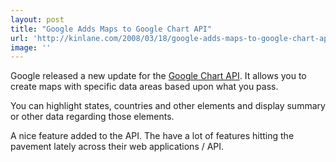 ```yaml
---
layout: post
title: "Google Adds Maps to Google Chart API"
url: 'http://kinlane.com/2008/03/18/google-adds-maps-to-google-chart-api/'
image: ''
---
```


Google released a new update for the [Google Chart API][1]. It allows you to create maps with specific data areas based upon what you pass.

You can highlight states, countries and other elements and display summary or other data regarding those elements.

A nice feature added to the API. The have a lot of features hitting the pavement lately across their web applications / API.

   [1]: http://www.blogger.com/Google%20Chart%20API
